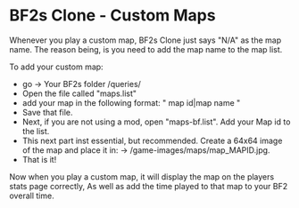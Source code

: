 # BF2s Clone - Custom Maps #

Whenever you play a custom map, BF2s Clone just says "N/A" as the map name. The reason being, is you need to add the map name to the map list.

To add your custom map:
  * go -> Your BF2s folder /queries/
  * Open the file called "maps.list"
  * add your map in the following format: " map id|map name "
  * Save that file.
  * Next, if you are not using a mod, open "maps-bf.list". Add your Map id to the list.
  * This next part inst essential, but recommended. Create a 64x64 image of the map and place it in: -> /game-images/maps/map\_MAPID.jpg.
  * That is it!

Now when you play a custom map, it will display the map on the players stats page correctly, As well as add the time played to that map to your BF2 overall time.